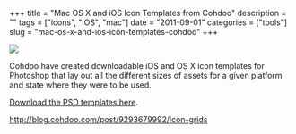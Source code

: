 +++
title = "Mac OS X and iOS Icon Templates from Cohdoo"
description = ""
tags = ["icons", "iOS", "mac"]
date = "2011-09-01"
categories = ["tools"]
slug = "mac-os-x-and-ios-icon-templates-cohdoo"
+++


<div class="tool-screenshot mb1"><a href="http://blog.cohdoo.com/post/9293679992/icon-grids"><img id="bluga-thumbnail-2729" class="bluga-thumbnail custom" src="//media.konigi.com/bluga/
wt522ff7552cb24_custom.jpg"/></a></div><p>Cohdoo have created downloadable iOS and OS X icon templates for Photoshop that lay out all the different sizes of assets for a given platform and state where they were to be used.</p>

<p><a href="http://blog.cohdoo.com/post/9293679992/icon-grids">Download the PSD templates here</a>.</p>

  
<p><a href="http://blog.cohdoo.com/post/9293679992/icon-grids">http://blog.cohdoo.com/post/9293679992/icon-grids</a></p>
      
